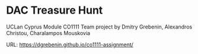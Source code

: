 # DAC Treasure Hunt

UCLan Cyprus Module CO1111 Team project by Dmitry Grebenin, Alexandros Christou, Charalampos Mouskovia

URL: https://dgrebenin.github.io/co1111-assignment/
